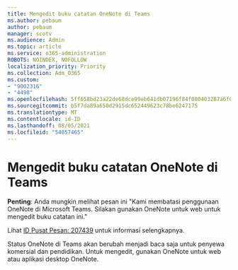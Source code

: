 ```yaml
---
title: Mengedit buku catatan OneNote di Teams
ms.author: pebaum
author: pebaum
manager: scotv
ms.audience: Admin
ms.topic: article
ms.service: o365-administration
ROBOTS: NOINDEX, NOFOLLOW
localization_priority: Priority
ms.collection: Adm_O365
ms.custom:
- "9002316"
- "4498"
ms.openlocfilehash: 5ff658bd23a22de68dce99eb641db07196f84f080403287a6f06b4d8ff69c7d9
ms.sourcegitcommit: b5f7da89a650d2915dc652449623c78be6247175
ms.translationtype: MT
ms.contentlocale: id-ID
ms.lasthandoff: 08/05/2021
ms.locfileid: "54057465"
---
```

# <a name="editing-onenote-notebooks-in-teams"></a>Mengedit buku catatan OneNote di Teams

**Penting**: Anda mungkin melihat pesan ini "Kami membatasi penggunaan OneNote di Microsoft Teams. Silakan gunakan OneNote untuk web untuk mengedit buku catatan ini."  

Lihat [ID Pusat Pesan: 207439](https://admin.microsoft.com/Adminportal/Home?source=applauncher#MessageCenter?id=MC207439) untuk informasi selengkapnya.

Status OneNote di Teams akan berubah menjadi baca saja untuk penyewa komersial dan pendidikan. Untuk mengedit, gunakan OneNote untuk web atau aplikasi desktop OneNote.
